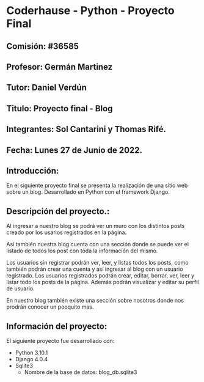 # Coderhause - Python - Proyecto Final 
## Comisión: #36585
## Profesor: Germán Martinez
## Tutor: Daniel Verdún


## Titulo: Proyecto final - Blog

## Integrantes: Sol Cantarini y Thomas Rifé.
## Fecha: Lunes 27 de Junio de 2022.

## Introducción:
En el siguiente proyecto final se presenta la realización de una sitio web sobre un blog.
Desarrollado en Python con el framework Django.
## Descripción del proyecto.:
Al ingresar a nuestro blog se podrá ver un muro con los distintos posts creado por los usarios registrados en la página.

Así también nuestra blog cuenta con una sección donde se puede ver el listado de todos los post con toda la información del mismo.

Los usuarios sin registrar podrán ver, leer, y listas todos los posts, como también podrán crear una cuenta y así ingresar al blog con un usuario registrado.
Los usuarios registrados podrán crear, editar, borrar, ver, leer y listar todo los posts de la página. Además podrán visualizar y editar su perfil de usuario.

En nuestro blog también existe una sección sobre nosotros donde nos prodrán conocer un pooquito mas.

## Información del proyecto:
El siguiente proyecto fue desarrollado con:
- Python 3.10.1
- Django 4.0.4
- Sqlite3 
    - Nombre de la base de datos: blog_db.sqlite3





